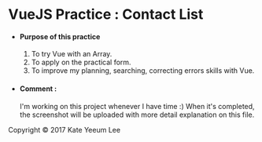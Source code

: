 # VueJS Practice : Contact List

* #### Purpose of this practice
     1. To try Vue with an Array.  
     2. To apply on the practical form. 
     3. To improve my planning, searching, correcting errors skills with Vue.
     

* #### Comment : 
    I'm working on this project whenever I have time :) When it's completed, the screenshot will be uploaded with more detail explanation on this file.



Copyright © 2017 Kate Yeeum Lee

